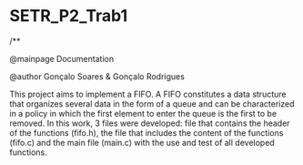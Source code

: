 # SETR_P2_Trab1

/**

@mainpage Documentation

@author Gonçalo Soares & Gonçalo Rodrigues

This project aims to implement a FIFO. A FIFO constitutes a data structure that organizes several data in the form of a queue and can be characterized in a policy in which the first element to enter the queue is the first to be removed. 
In this work, 3 files were developed: file that contains the header of the functions (fifo.h), the file that includes the content of the functions (fifo.c) and the main file (main.c) with the use and test of all developed functions.